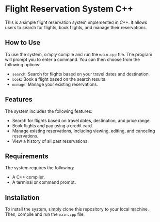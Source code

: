# Flight Reservation System C++

This is a simple flight reservation system implemented in C++. It allows users to search for flights, book flights, and manage their reservations.

## How to Use

To use the system, simply compile and run the `main.cpp` file. The program will prompt you to enter a command. You can then choose from the following options:

* `search`: Search for flights based on your travel dates and destination.
* `book`: Book a flight based on the search results.
* `manage`: Manage your existing reservations.

## Features

The system includes the following features:

* Search for flights based on travel dates, destination, and price range.
* Book flights and pay using a credit card.
* Manage existing reservations, including viewing, editing, and canceling reservations.
* View a history of all past reservations.

## Requirements

The system requires the following:

* A C++ compiler.
* A terminal or command prompt.

## Installation

To install the system, simply clone this repository to your local machine. Then, compile and run the `main.cpp` file.
